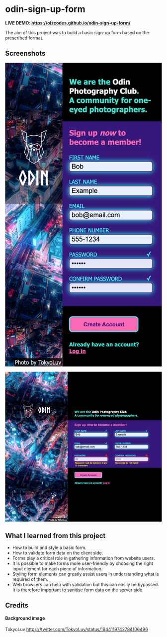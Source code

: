 # odin-sign-up-form

**LIVE DEMO: https://olzcodes.github.io/odin-sign-up-form/**

The aim of this project was to build a basic sign-up form based on the prescribed format.

## Screenshots

![screenshot on mobile device](./screenshots/screenshot-mobile-2.png)

![screenshot on large screen device](./screenshots/screenshot-desktop-2.png)

## What I learned from this project

- How to build and style a basic form.
- How to validate form data on the client side.
- Forms play a critical role in gathering information from website users.
- It is possible to make forms more user-friendly by choosing the right input element for each piece of information.
- Styling form elements can greatly assist users in understanding what is required of them.
- Web browsers can help with validation but this can easily be bypassed. It is therefore important to sanitise form data on the server side.

## Credits

#### Background image

TokyoLuv https://twitter.com/TokyoLuv/status/1644119742784106496
